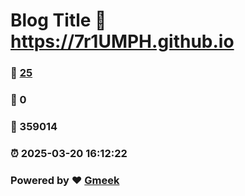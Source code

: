 # Blog Title :link: https://7r1UMPH.github.io 
### :page_facing_up: [25](https://7r1UMPH.github.io/tag.html) 
### :speech_balloon: 0 
### :hibiscus: 359014 
### :alarm_clock: 2025-03-20 16:12:22 
### Powered by :heart: [Gmeek](https://github.com/Meekdai/Gmeek)
